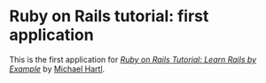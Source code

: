 # Ruby on Rails tutorial: first application

This is the first application for
[*Ruby on Rails Tutorial: Learn Rails by Example*](http://railstutorial.org/)
by [Michael Hartl](http://michaelhartl.com/).